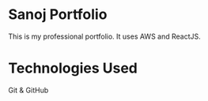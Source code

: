 # Sanoj Portfolio

This is my professional  portfolio. It uses AWS and ReactJS.

# Technologies Used

Git & GitHub
